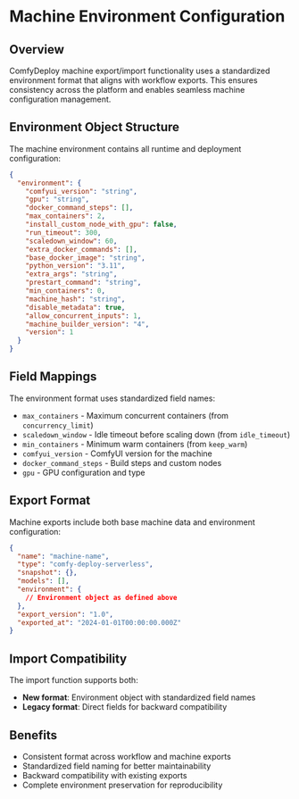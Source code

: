 # Machine Environment Configuration

## Overview
ComfyDeploy machine export/import functionality uses a standardized environment format that aligns with workflow exports. This ensures consistency across the platform and enables seamless machine configuration management.

## Environment Object Structure
The machine environment contains all runtime and deployment configuration:

```json
{
  "environment": {
    "comfyui_version": "string",
    "gpu": "string",
    "docker_command_steps": [],
    "max_containers": 2,
    "install_custom_node_with_gpu": false,
    "run_timeout": 300,
    "scaledown_window": 60,
    "extra_docker_commands": [],
    "base_docker_image": "string",
    "python_version": "3.11",
    "extra_args": "string",
    "prestart_command": "string",
    "min_containers": 0,
    "machine_hash": "string",
    "disable_metadata": true,
    "allow_concurrent_inputs": 1,
    "machine_builder_version": "4",
    "version": 1
  }
}
```

## Field Mappings
The environment format uses standardized field names:
- `max_containers` - Maximum concurrent containers (from `concurrency_limit`)
- `scaledown_window` - Idle timeout before scaling down (from `idle_timeout`)
- `min_containers` - Minimum warm containers (from `keep_warm`)
- `comfyui_version` - ComfyUI version for the machine
- `docker_command_steps` - Build steps and custom nodes
- `gpu` - GPU configuration and type

## Export Format
Machine exports include both base machine data and environment configuration:
```json
{
  "name": "machine-name",
  "type": "comfy-deploy-serverless",
  "snapshot": {},
  "models": [],
  "environment": {
    // Environment object as defined above
  },
  "export_version": "1.0",
  "exported_at": "2024-01-01T00:00:00.000Z"
}
```

## Import Compatibility
The import function supports both:
- **New format**: Environment object with standardized field names
- **Legacy format**: Direct fields for backward compatibility

## Benefits
- Consistent format across workflow and machine exports
- Standardized field naming for better maintainability
- Backward compatibility with existing exports
- Complete environment preservation for reproducibility
